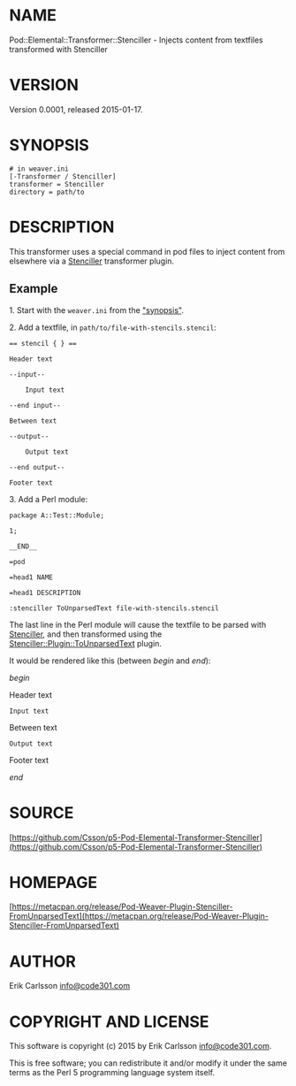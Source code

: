 # NAME

Pod::Elemental::Transformer::Stenciller - Injects content from textfiles transformed with Stenciller

# VERSION

Version 0.0001, released 2015-01-17.

# SYNOPSIS

    # in weaver.ini
    [-Transformer / Stenciller]
    transformer = Stenciller
    directory = path/to

# DESCRIPTION

This transformer uses a special command in pod files to inject content from elsewhere via a [Stenciller](https://metacpan.org/pod/Stenciller) transformer plugin.

## Example

1\. Start with the `weaver.ini` from the ["synopsis"](#synopsis).

2\. Add a textfile, in `path/to/file-with-stencils.stencil`:

    == stencil { } ==

    Header text

    --input--

        Input text

    --end input--

    Between text

    --output--

        Output text

    --end output--

    Footer text

3\. Add a Perl module:

    package A::Test::Module;

    1;

    __END__

    =pod

    =head1 NAME

    =head1 DESCRIPTION

    :stenciller ToUnparsedText file-with-stencils.stencil

The last line in the Perl module will cause the textfile to be parsed with [Stenciller](https://metacpan.org/pod/Stenciller), and then transformed using the [Stenciller::Plugin::ToUnparsedText](https://metacpan.org/pod/Stenciller::Plugin::ToUnparsedText) plugin.

It would be rendered like this (between _begin_ and _end_):

_begin_

Header text

    Input text

Between text

    Output text

Footer text

_end_

# SOURCE

[https://github.com/Csson/p5-Pod-Elemental-Transformer-Stenciller](https://github.com/Csson/p5-Pod-Elemental-Transformer-Stenciller)

# HOMEPAGE

[https://metacpan.org/release/Pod-Weaver-Plugin-Stenciller-FromUnparsedText](https://metacpan.org/release/Pod-Weaver-Plugin-Stenciller-FromUnparsedText)

# AUTHOR

Erik Carlsson <info@code301.com>

# COPYRIGHT AND LICENSE

This software is copyright (c) 2015 by Erik Carlsson <info@code301.com>.

This is free software; you can redistribute it and/or modify it under
the same terms as the Perl 5 programming language system itself.
